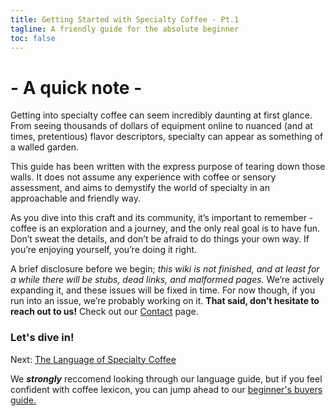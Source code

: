 ```yaml
---
title: Getting Started with Specialty Coffee - Pt.1
tagline: A friendly guide for the absolute beginner
toc: false
---
```


# - A quick note -
Getting into specialty coffee can seem incredibly daunting at first glance. From seeing thousands of dollars of equipment online to nuanced (and at times, pretentious) flavor descriptors, specialty can appear as something of a walled garden.

This guide has been written with the express purpose of tearing down those walls. It does not assume any experience with coffee or sensory assessment, and aims to demystify the world of specialty in an approachable and friendly way.

As you dive into this craft and its community, it’s important to remember - coffee is an exploration and a journey, and the only real goal is to have fun. Don’t sweat the details, and don’t be afraid to do things your own way. If you’re enjoying yourself, you’re doing it right.

A brief disclosure before we begin; *this wiki is not finished, and at least for a while there will be stubs, dead links, and malformed pages.* We’re actively expanding it, and these issues will be fixed in time. For now though, if you run into an issue, we’re probably working on it. **That said, don’t hesitate to reach out to us!** Check out our [Contact](/meta/orphaned/contribute) page.

### Let's dive in!

Next: [The Language of Specialty Coffee](/knowledgebase/guides/getting-started-language/)

We ***strongly*** reccomend looking through our language guide, but if you feel confident with coffee lexicon, you can jump ahead to our [beginner's buyers guide.](/knowledgebase/guides/getting-started-buyers)